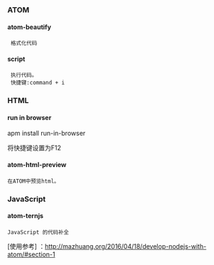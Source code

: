 ### ATOM

#### atom-beautify

     格式化代码

#### script

     执行代码。
     快捷键:command + i

### HTML

####  run in browser

   apm install run-in-browser

  将快捷键设置为F12

#### atom-html-preview

    在ATOM中预览html。




### JavaScript

#### atom-ternjs

    JavaScript 的代码补全

[使用参考] ：http://mazhuang.org/2016/04/18/develop-nodejs-with-atom/#section-1
